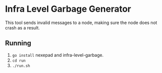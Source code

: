 # Infra Level Garbage Generator
This tool sends invalid messages to a node, making sure the node does not crash as a result.

## Running
 1. `go install` nexepad and infra-level-garbage.
 2. `cd run`
 3. `./run.sh`


